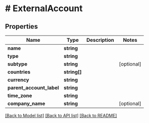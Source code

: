 # # ExternalAccount

## Properties

Name | Type | Description | Notes
------------ | ------------- | ------------- | -------------
**name** | **string** |  |
**type** | **string** |  |
**subtype** | **string** |  | [optional]
**countries** | **string[]** |  |
**currency** | **string** |  |
**parent_account_label** | **string** |  |
**time_zone** | **string** |  |
**company_name** | **string** |  | [optional]

[[Back to Model list]](../../README.md#models) [[Back to API list]](../../README.md#endpoints) [[Back to README]](../../README.md)

